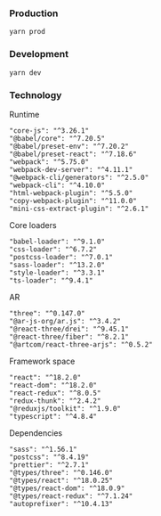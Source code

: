 ### Production
```
yarn prod
```

### Development
```
yarn dev
```

### Technology

Runtime
```ssh
"core-js": "^3.26.1"
"@babel/core": "^7.20.5"
"@babel/preset-env": "^7.20.2"
"@babel/preset-react": "^7.18.6"
"webpack": "^5.75.0"
"webpack-dev-server": "^4.11.1"
"@webpack-cli/generators": "^2.5.0"
"webpack-cli": "^4.10.0"
"html-webpack-plugin": "^5.5.0"
"copy-webpack-plugin": "^11.0.0"
"mini-css-extract-plugin": "^2.6.1"
```

Core loaders
```ssh
"babel-loader": "^9.1.0"
"css-loader": "^6.7.2"
"postcss-loader": "^7.0.1"
"sass-loader": "^13.2.0"
"style-loader": "^3.3.1"
"ts-loader": "^9.4.1"
```

AR
```ssh
"three": "^0.147.0"
"@ar-js-org/ar.js": "^3.4.2"
"@react-three/drei": "^9.45.1"
"@react-three/fiber": "^8.2.1"
"@artcom/react-three-arjs": "^0.5.2"
```    

Framework space
```ssh
"react": "^18.2.0"
"react-dom": "^18.2.0"
"react-redux": "^8.0.5"
"redux-thunk": "^2.4.2"
"@reduxjs/toolkit": "^1.9.0"
"typescript": "^4.8.4"
```

Dependencies
```
"sass": "^1.56.1"
"postcss": "^8.4.19"
"prettier": "^2.7.1"
"@types/three": "^0.146.0"
"@types/react": "^18.0.25"
"@types/react-dom": "^18.0.9"
"@types/react-redux": "^7.1.24"
"autoprefixer": "^10.4.13"
```
